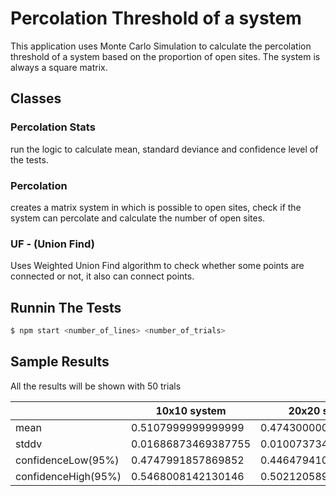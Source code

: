 # Percolation Threshold of a system


This application uses Monte Carlo Simulation to calculate the percolation threshold of a system based on the proportion of open sites. The system is always a square matrix.


## Classes

### Percolation Stats

run the logic to calculate mean, standard deviance and confidence level of the tests.

### Percolation

creates a matrix system in which is possible to open sites, check if the system can percolate and calculate the number of open sites.

### UF  - (Union Find)

Uses Weighted Union Find algorithm to check whether some points are connected or not, it also can connect points.


## Runnin The Tests

```bash
$ npm start <number_of_lines> <number_of_trials>
```

## Sample Results

All the results will be shown with 50 trials

|                     | 10x10 system        | 20x20 system         | 100x100 system       |
|---------------------|---------------------|----------------------|----------------------|
| mean                | 0.5107999999999999  | 0.4743000000000001   | 0.4570679999999999   |
| stddv               | 0.01686873469387755 | 0.010073734693877547 | 0.001363061404081633 |
| confidenceLow(95%)  | 0.4747991857869852  | 0.4464794107898486   | 0.4468343919462195   |
| confidenceHigh(95%) | 0.5468008142130146  | 0.5021205892101517   | 0.46730160805378035  |